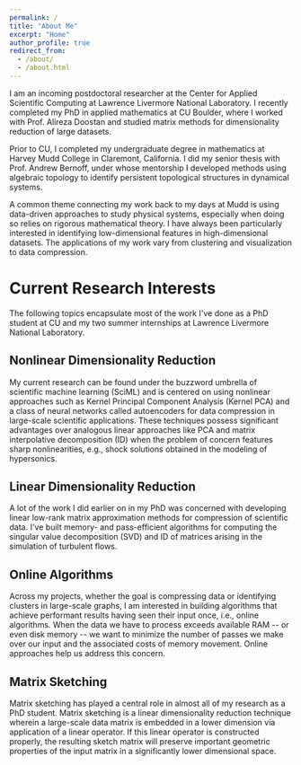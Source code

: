 ```yaml
---
permalink: /
title: "About Me"
excerpt: "Home"
author_profile: true
redirect_from: 
  - /about/
  - /about.html
---
```


I am an incoming postdoctoral researcher at the Center for Applied Scientific Computing at Lawrence Livermore National Laboratory. I recently completed my PhD in applied mathematics at CU Boulder, where I worked with Prof. Alireza Doostan and studied matrix methods for dimensionality reduction of large datasets.  

Prior to CU, I completed my undergraduate degree in mathematics at Harvey Mudd College in Claremont, California. I did my senior thesis with Prof. Andrew Bernoff, under whose mentorship I developed methods using algebraic topology to identify persistent topological structures in dynamical systems.  

A common theme connecting my work back to my days at Mudd is using data-driven approaches to study physical systems, especially when doing so relies on rigorous mathematical theory. I have always been particularly interested in identifying low-dimensional features in high-dimensional datasets. The applications of my work vary from clustering and visualization to data compression.

Current Research Interests 
======

The following topics encapsulate most of the work I've done as a PhD student at CU and my two summer internships at Lawrence Livermore National Laboratory.

Nonlinear Dimensionality Reduction 
------

My current research can be found under the buzzword umbrella of scientific machine learning (SciML) and is centered on using nonlinear approaches such as Kernel Principal Component Analysis (Kernel PCA) and a class of neural networks called autoencoders for data compression in large-scale scientific applications. These techniques possess significant advantages over analogous linear approaches like PCA and matrix interpolative decomposition (ID) when the problem of concern features sharp nonlinearities, e.g., shock solutions obtained in the modeling of hypersonics.

Linear Dimensionality Reduction 
------

A lot of the work I did earlier on in my PhD was concerned with developing linear low-rank matrix approximation methods for compression of scientific data. I've built memory- and pass-efficient algorithms for computing the singular value decomposition (SVD) and ID of matrices arising in the simulation of turbulent flows. 

Online Algorithms 
------

Across my projects, whether the goal is compressing data or identifying clusters in large-scale graphs, I am interested in building algorithms that achieve performant results having seen their input once, i.e., online algorithms. When the data we have to process exceeds available RAM -- or even disk memory -- we want to minimize the number of passes we make over our input and the associated costs of memory movement. Online approaches help us address this concern.



Matrix Sketching
------

Matrix sketching has played a central role in almost all of my research as a PhD student. Matrix sketching is a linear dimensionality reduction technique wherein a large-scale data matrix is embedded in a lower dimension via application of a linear operator. If this linear operator is constructed properly, the resulting sketch matrix will preserve important geometric properties of the input matrix in a significantly lower dimensional space. 
